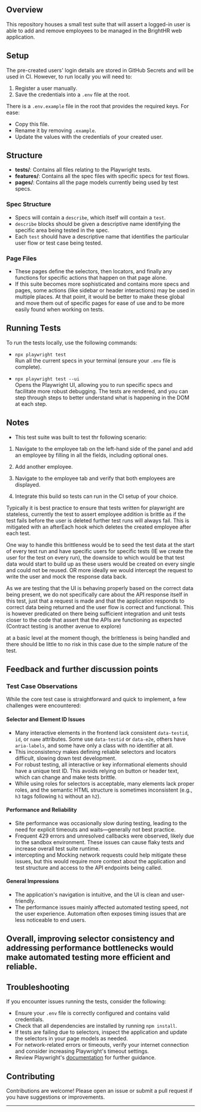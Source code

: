 ## Overview

This repository houses a small test suite that will assert a logged-in user is able to add and remove employees to be managed in the BrightHR web application.

## Setup

The pre-created users' login details are stored in GitHub Secrets and will be used in CI. However, to run locally you will need to:

1. Register a user manually.
2. Save the credentials into a `.env` file at the root.

There is a `.env.example` file in the root that provides the required keys. For ease:

- Copy this file.
- Rename it by removing `.example`.
- Update the values with the credentials of your created user.

## Structure

- **tests/**: Contains all files relating to the Playwright tests.
- **features/**: Contains all the spec files with specific specs for test flows.
- **pages/**: Contains all the page models currently being used by test specs.

### Spec Structure

- Specs will contain a `describe`, which itself will contain a `test`.
- `describe` blocks should be given a descriptive name identifying the specific area being tested in the spec.
- Each `test` should have a descriptive name that identifies the particular user flow or test case being tested.

### Page Files

- These pages define the selectors, then locators, and finally any functions for specific actions that happen on that page alone.
- If this suite becomes more sophisticated and contains more specs and pages, some actions (like sidebar or header interactions) may be used in multiple places. At that point, it would be better to make these global and move them out of specific pages for ease of use and to be more easily found when working on tests.

## Running Tests

To run the tests locally, use the following commands:

- `npx playwright test`  
   Run all the current specs in your terminal (ensure your `.env` file is complete).

- `npx playwright test --ui`  
   Opens the Playwright UI, allowing you to run specific specs and facilitate more robust debugging. The tests are rendered, and you can step through steps to better understand what is happening in the DOM at each step.

## Notes

- This test suite was built to test thr following scenario:

1. Navigate to the employee tab on the left-hand side of the panel and add an employee by filling in all the fields, including optional ones.

2. Add another employee.

3. Navigate to the employee tab and verify that both employees are displayed.

4. Integrate this build so tests can run in the CI setup of your choice.

Typically it is best practice to ensure that tests written for playwright are stateless, currently the test to assert employee addition is brittle as if the test fails before the user is deleted further test runs will always fail. This is mitigated with an afterEach hook which deletes the created employee after each test.

One way to handle this brittleness would be to seed the test data at the start of every test run and have specific users for specific tests (IE we create the user for the test on every run), the downside to which would be that test data would start to build up as these users would be created on every single and could not be reused. OR more ideally we would intercept the request to write the user and mock the response data back.

As we are testing that the UI is behaving properly based on the correct data being present, we do not specifically care about the API response itself in this test, just that a request is made and that the application responds to correct data being returned and the user flow is correct and functional. This is however predicated on there being sufficient integration and unit tests closer to the code that assert that the APIs are functioning as expected (Contract testing is another avenue to explore)

at a basic level at the moment though, the brittleness is being handled and there should be little to no risk in this case due to the simple nature of the test.

## Feedback and further discussion points

### Test Case Observations

While the core test case is straightforward and quick to implement, a few challenges were encountered:

#### Selector and Element ID Issues

- Many interactive elements in the frontend lack consistent `data-testid`, `id`, or `name` attributes. Some use `data-testid` or `data-e2e`, others have `aria-labels`, and some have only a class with no identifier at all.
- This inconsistency makes defining reliable selectors and locators difficult, slowing down test development.
- For robust testing, all interactive or key informational elements should have a unique test ID. This avoids relying on button or header text, which can change and make tests brittle.
- While using roles for selectors is acceptable, many elements lack proper roles, and the semantic HTML structure is sometimes inconsistent (e.g., `h3` tags following `h1` without an `h2`).

#### Performance and Reliability

- Site performance was occasionally slow during testing, leading to the need for explicit timeouts and waits—generally not best practice.
- Frequent 429 errors and unresolved callbacks were observed, likely due to the sandbox environment. These issues can cause flaky tests and increase overall test suite runtime.
- intercepting and Mocking network requests could help mitigate these issues, but this would require more context about the application and test structure and access to the API endpoints being called.

#### General Impressions

- The application's navigation is intuitive, and the UI is clean and user-friendly.
- The performance issues mainly affected automated testing speed, not the user experience. Automation often exposes timing issues that are less noticeable to end users.

## Overall, improving selector consistency and addressing performance bottlenecks would make automated testing more efficient and reliable.

## Troubleshooting

If you encounter issues running the tests, consider the following:

- Ensure your `.env` file is correctly configured and contains valid credentials.
- Check that all dependencies are installed by running `npm install`.
- If tests are failing due to selectors, inspect the application and update the selectors in your page models as needed.
- For network-related errors or timeouts, verify your internet connection and consider increasing Playwright's timeout settings.
- Review Playwright's [documentation](https://playwright.dev/docs/intro) for further guidance.

## Contributing

Contributions are welcome! Please open an issue or submit a pull request if you have suggestions or improvements.

---
